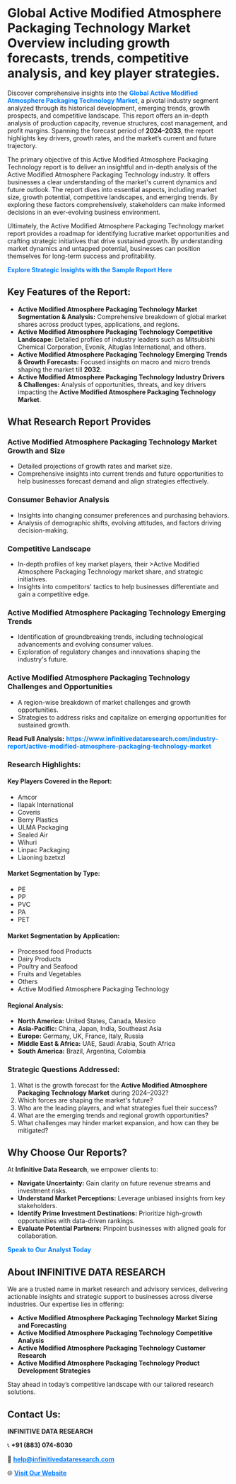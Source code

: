 <h1>Global Active Modified Atmosphere Packaging Technology Market Overview including growth forecasts, trends, competitive analysis, and key player strategies.</h1>
<p>
Discover comprehensive insights into the 
<a href="https://www.infinitivedataresearch.com/industry-report/active-modified-atmosphere-packaging-technology-market" rel="dofollow" style="color: #007BFF; text-decoration: none;"><strong>Global Active Modified Atmosphere Packaging Technology Market</strong></a>, a pivotal industry segment analyzed through its historical development, emerging trends, growth prospects, and competitive landscape. This report offers an in-depth analysis of production capacity, revenue structures, cost management, and profit margins. Spanning the forecast period of <strong>2024–2033</strong>, the report highlights key drivers, growth rates, and the market’s current and future trajectory.
</p>
<p>
The primary objective of this Active Modified Atmosphere Packaging Technology report is to deliver an insightful and in-depth analysis of the Active Modified Atmosphere Packaging Technology industry. It offers businesses a clear understanding of the market's current dynamics and future outlook. The report dives into essential aspects, including market size, growth potential, competitive landscapes, and emerging trends. By exploring these factors comprehensively, stakeholders can make informed decisions in an ever-evolving business environment.
</p>
<p>
Ultimately, the Active Modified Atmosphere Packaging Technology market report provides a roadmap for identifying lucrative market opportunities and crafting strategic initiatives that drive sustained growth. By understanding market dynamics and untapped potential, businesses can position themselves for long-term success and profitability.
</p>
<p>
<a href="https://www.infinitivedataresearch.com/request-sample/reportId=101984" style="color: #007BFF; text-decoration: none;"><strong>Explore Strategic Insights with the Sample Report Here</strong></a>
</p>

<h2>Key Features of the Report:</h2>
<ul>
<li><strong>Active Modified Atmosphere Packaging Technology Market Segmentation & Analysis:</strong> Comprehensive breakdown of global market shares across product types, applications, and regions.</li>
<li><strong>Active Modified Atmosphere Packaging Technology Competitive Landscape:</strong> Detailed profiles of industry leaders such as Mitsubishi Chemical Corporation, Evonik, Altuglas International, and others.</li>
<li><strong>Active Modified Atmosphere Packaging Technology Emerging Trends & Growth Forecasts:</strong> Focused insights on macro and micro trends shaping the market till <strong>2032</strong>.</li>
<li><strong>Active Modified Atmosphere Packaging Technology Industry Drivers & Challenges:</strong> Analysis of opportunities, threats, and key drivers impacting the <strong>Active Modified Atmosphere Packaging Technology Market</strong>.</li>
</ul>

<h2>What Research Report Provides</h2>
<h3>Active Modified Atmosphere Packaging Technology Market Growth and Size</h3>
<ul>
<li>Detailed projections of growth rates and market size.</li>
<li>Comprehensive insights into current trends and future opportunities to help businesses forecast demand and align strategies effectively.</li>
</ul>

<h3>Consumer Behavior Analysis</h3>
<ul>
<li>Insights into changing consumer preferences and purchasing behaviors.</li>
<li>Analysis of demographic shifts, evolving attitudes, and factors driving decision-making.</li>
</ul>

<h3>Competitive Landscape</h3>
<ul>
<li>In-depth profiles of key market players, their >Active Modified Atmosphere Packaging Technology market share, and strategic initiatives.</li>
<li>Insights into competitors' tactics to help businesses differentiate and gain a competitive edge.</li>
</ul>

<h3>Active Modified Atmosphere Packaging Technology Emerging Trends</h3>
<ul>
<li>Identification of groundbreaking trends, including technological advancements and evolving consumer values.</li>
<li>Exploration of regulatory changes and innovations shaping the industry's future.</li>
</ul>

<h3>Active Modified Atmosphere Packaging Technology Challenges and Opportunities</h3>
<ul>
<li>A region-wise breakdown of market challenges and growth opportunities.</li>
<li>Strategies to address risks and capitalize on emerging opportunities for sustained growth.</li>
</ul>
<p><strong>Read Full Analysis:</strong> <a href="https://www.infinitivedataresearch.com/industry-report/active-modified-atmosphere-packaging-technology-market" rel="dofollow" style="color: #007BFF; text-decoration: none;"><strong>https://www.infinitivedataresearch.com/industry-report/active-modified-atmosphere-packaging-technology-market</strong></a></p>
<h3>Research Highlights:</h3>
<h4>Key Players Covered in the Report:</h4>
<ul><li>Amcor</li><li>Ilapak International</li><li>Coveris</li><li>Berry Plastics</li><li>ULMA Packaging</li><li>Sealed Air</li><li>Wihuri</li><li>Linpac Packaging</li><li>Liaoning bzetxzl</li></ul>
<h4>Market Segmentation by Type:</h4>
<ul><li>PE</li><li>PP</li><li>PVC</li><li>PA</li><li>PET</li></ul>
<h4>Market Segmentation by Application:</h4>
<ul><li>Processed food Products</li><li>Dairy Products</li><li>Poultry and Seafood</li><li>Fruits and Vegetables</li><li>Others</li><li>Active Modified Atmosphere Packaging Technology</li></ul>

<h4>Regional Analysis:</h4>
<ul>
<li><strong>North America:</strong> United States, Canada, Mexico</li>
<li><strong>Asia-Pacific:</strong> China, Japan, India, Southeast Asia</li>
<li><strong>Europe:</strong> Germany, UK, France, Italy, Russia</li>
<li><strong>Middle East & Africa:</strong> UAE, Saudi Arabia, South Africa</li>
<li><strong>South America:</strong> Brazil, Argentina, Colombia</li>
</ul>

<h3>Strategic Questions Addressed:</h3>
<ol>
<li>What is the growth forecast for the <strong>Active Modified Atmosphere Packaging Technology Market</strong> during 2024–2032?</li>
<li>Which forces are shaping the market's future?</li>
<li>Who are the leading players, and what strategies fuel their success?</li>
<li>What are the emerging trends and regional growth opportunities?</li>
<li>What challenges may hinder market expansion, and how can they be mitigated?</li>
</ol>

<h2>Why Choose Our Reports?</h2>
<p>At <strong>Infinitive Data Research</strong>, we empower clients to:</p>
<ul>
<li><strong>Navigate Uncertainty:</strong> Gain clarity on future revenue streams and investment risks.</li>
<li><strong>Understand Market Perceptions:</strong> Leverage unbiased insights from key stakeholders.</li>
<li><strong>Identify Prime Investment Destinations:</strong> Prioritize high-growth opportunities with data-driven rankings.</li>
<li><strong>Evaluate Potential Partners:</strong> Pinpoint businesses with aligned goals for collaboration.</li>
</ul>
<p><a href="https://www.infinitivedataresearch.com/industry-report/active-modified-atmosphere-packaging-technology-market" rel="dofollow" style="color: #007BFF; text-decoration: none;"><strong>Speak to Our Analyst Today</strong></a></p>

<h2>About INFINITIVE DATA RESEARCH</h2>
<p>We are a trusted name in market research and advisory services, delivering actionable insights and strategic support to businesses across diverse industries. Our expertise lies in offering:</p>
<ul>
<li><strong>Active Modified Atmosphere Packaging Technology Market Sizing and Forecasting</strong></li>
<li><strong>Active Modified Atmosphere Packaging Technology Competitive Analysis</strong></li>
<li><strong>Active Modified Atmosphere Packaging Technology Customer Research</strong></li>
<li><strong>Active Modified Atmosphere Packaging Technology Product Development Strategies</strong></li>
</ul>
<p>Stay ahead in today’s competitive landscape with our tailored research solutions.</p>

<h2>Contact Us:</h2>
<p><strong>INFINITIVE DATA RESEARCH</strong></p>
<p>📞 <strong>+91 (883) 074-8030</strong></p>
<p>📧 <strong><a href="mailto:help@infinitivedataresearch.com" style="color: #007BFF;">help@infinitivedataresearch.com</a></strong></p>
<p>🌐 <strong><a href="https://www.infinitivedataresearch.com" rel="dofollow" style="color: #007BFF;">Visit Our Website</a></strong></p>